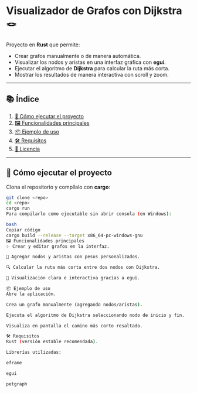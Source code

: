 # Visualizador de Grafos con Dijkstra 🪢

Proyecto en **Rust** que permite:

- Crear grafos manualmente o de manera automática.  
- Visualizar los nodos y aristas en una interfaz gráfica con **egui**.  
- Ejecutar el algoritmo de **Dijkstra** para calcular la ruta más corta.  
- Mostrar los resultados de manera interactiva con scroll y zoom.  

---

## 📚 Índice

1. [🚀 Cómo ejecutar el proyecto](#-cómo-ejecutar-el-proyecto)  
2. [🖼️ Funcionalidades principales](#️-funcionalidades-principales)  
3. [📦 Ejemplo de uso](#-ejemplo-de-uso)  
4. [🛠️ Requisitos](#️-requisitos)  
5. [📄 Licencia](#-licencia)  

---

## 🚀 Cómo ejecutar el proyecto

Clona el repositorio y compílalo con **cargo**:

```bash
git clone <repo>
cd <repo>
cargo run
Para compilarlo como ejecutable sin abrir consola (en Windows):

bash
Copiar código
cargo build --release --target x86_64-pc-windows-gnu
🖼️ Funcionalidades principales
✨ Crear y editar grafos en la interfaz.

📝 Agregar nodos y aristas con pesos personalizados.

🔍 Calcular la ruta más corta entre dos nodos con Dijkstra.

🎨 Visualización clara e interactiva gracias a egui.

📦 Ejemplo de uso
Abre la aplicación.

Crea un grafo manualmente (agregando nodos/aristas).

Ejecuta el algoritmo de Dijkstra seleccionando nodo de inicio y fin.

Visualiza en pantalla el camino más corto resaltado.

🛠️ Requisitos
Rust (versión estable recomendada).

Librerías utilizadas:

eframe

egui

petgraph
